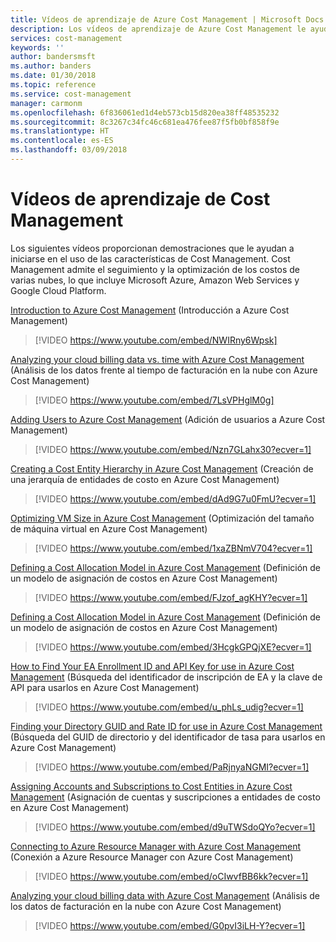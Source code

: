 ```yaml
---
title: Vídeos de aprendizaje de Azure Cost Management | Microsoft Docs
description: Los vídeos de aprendizaje de Azure Cost Management le ayudan a iniciarse en el uso de sus características.
services: cost-management
keywords: ''
author: bandersmsft
ms.author: banders
ms.date: 01/30/2018
ms.topic: reference
ms.service: cost-management
manager: carmonm
ms.openlocfilehash: 6f836061ed1d4eb573cb15d820ea38ff48535232
ms.sourcegitcommit: 8c3267c34fc46c681ea476fee87f5fb0bf858f9e
ms.translationtype: HT
ms.contentlocale: es-ES
ms.lasthandoff: 03/09/2018
---
```

# <a name="cost-management-training-videos"></a>Vídeos de aprendizaje de Cost Management

Los siguientes vídeos proporcionan demostraciones que le ayudan a iniciarse en el uso de las características de Cost Management. Cost Management admite el seguimiento y la optimización de los costos de varias nubes, lo que incluye Microsoft Azure, Amazon Web Services y Google Cloud Platform.

[Introduction to Azure Cost Management](https://youtu.be/NWIRny6Wpsk) (Introducción a Azure Cost Management)

>[!VIDEO https://www.youtube.com/embed/NWIRny6Wpsk]

[Analyzing your cloud billing data vs. time with Azure Cost Management](https://youtu.be/7LsVPHglM0g) (Análisis de los datos frente al tiempo de facturación en la nube con Azure Cost Management)

>[!VIDEO https://www.youtube.com/embed/7LsVPHglM0g]

[Adding Users to Azure Cost Management](https://youtu.be/Nzn7GLahx30) (Adición de usuarios a Azure Cost Management)

>[!VIDEO https://www.youtube.com/embed/Nzn7GLahx30?ecver=1]

[Creating a Cost Entity Hierarchy in Azure Cost Management](https://youtu.be/dAd9G7u0FmU) (Creación de una jerarquía de entidades de costo en Azure Cost Management)

>[!VIDEO https://www.youtube.com/embed/dAd9G7u0FmU?ecver=1]

[Optimizing VM Size in Azure Cost Management](https://youtu.be/1xaZBNmV704) (Optimización del tamaño de máquina virtual en Azure Cost Management)

>[!VIDEO https://www.youtube.com/embed/1xaZBNmV704?ecver=1]

[Defining a Cost Allocation Model in Azure Cost Management](https://youtu.be/FJzof_agKHY) (Definición de un modelo de asignación de costos en Azure Cost Management)

>[!VIDEO https://www.youtube.com/embed/FJzof_agKHY?ecver=1]

[Defining a Cost Allocation Model in Azure Cost Management](https://youtu.be/3HcgkGPQjXE) (Definición de un modelo de asignación de costos en Azure Cost Management)

>[!VIDEO https://www.youtube.com/embed/3HcgkGPQjXE?ecver=1]

[How to Find Your EA Enrollment ID and API Key for use in Azure Cost Management](https://youtu.be/u_phLs_udig) (Búsqueda del identificador de inscripción de EA y la clave de API para usarlos en Azure Cost Management)

>[!VIDEO https://www.youtube.com/embed/u_phLs_udig?ecver=1]

[Finding your Directory GUID and Rate ID for use in Azure Cost Management](https://youtu.be/PaRjnyaNGMI) (Búsqueda del GUID de directorio y del identificador de tasa para usarlos en Azure Cost Management)

>[!VIDEO https://www.youtube.com/embed/PaRjnyaNGMI?ecver=1]

[Assigning Accounts and Subscriptions to Cost Entities in Azure Cost Management](https://youtu.be/d9uTWSdoQYo) (Asignación de cuentas y suscripciones a entidades de costo en Azure Cost Management)

>[!VIDEO https://www.youtube.com/embed/d9uTWSdoQYo?ecver=1]

[Connecting to Azure Resource Manager with Azure Cost Management](https://youtu.be/oCIwvfBB6kk) (Conexión a Azure Resource Manager con Azure Cost Management)

>[!VIDEO https://www.youtube.com/embed/oCIwvfBB6kk?ecver=1]

[Analyzing your cloud billing data with Azure Cost Management](https://youtu.be/G0pvI3iLH-Y) (Análisis de los datos de facturación en la nube con Azure Cost Management)

>[!VIDEO https://www.youtube.com/embed/G0pvI3iLH-Y?ecver=1]
